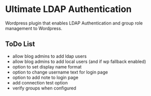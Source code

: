 Ultimate LDAP Authentication
============================

Wordpress plugin that enables LDAP Authentication and group role management to Wordpress.

## ToDo List
- allow blog admins to add ldap users
- allow blog admins to add local users (and if wp fallback enabled)
- option to set display name format
- option to change username text for login page
- option to add note to login page
- add connection test option
- verify groups when configured
